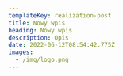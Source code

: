 ```yaml
---
templateKey: realization-post
title: Nowy wpis
heading: Nowy wpis
description: Opis
date: 2022-06-12T08:54:42.775Z
images:
  - /img/logo.png
---
```

